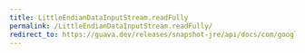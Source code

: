 ```yaml
---
title: LittleEndianDataInputStream.readFully
permalink: /LittleEndianDataInputStream.readFully/
redirect_to: https://guava.dev/releases/snapshot-jre/api/docs/com/google/common/io/LittleEndianDataInputStream.html#readFully-byte:A-
---
```

